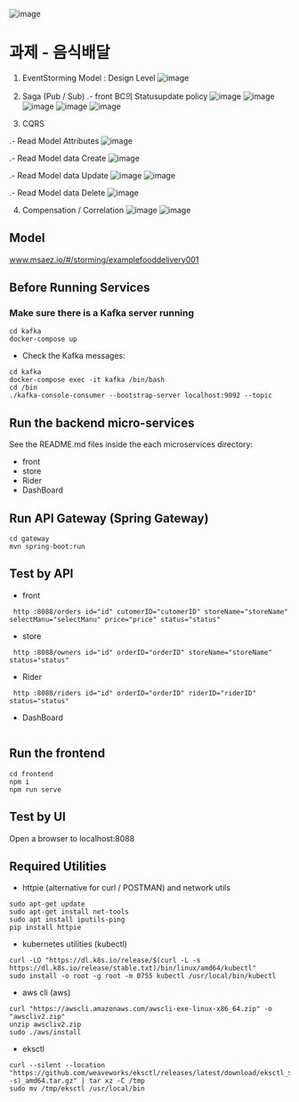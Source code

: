 ![image](https://user-images.githubusercontent.com/487999/79708354-29074a80-82fa-11ea-80df-0db3962fb453.png)

# 과제 - 음식배달

1. EventStorming Model : Design Level
![image](https://github.com/Sunhokim90/example-food-delivery/assets/132859955/05beeafc-59f5-4809-bf5e-2ab481cc1322)

2. Saga (Pub / Sub)
 .- front BC의 Statusupdate policy
 ![image](https://github.com/Sunhokim90/example-food-delivery/assets/132859955/ac20b6d9-38bd-4f82-9794-bf26be5d692c)
 ![image](https://github.com/Sunhokim90/example-food-delivery/assets/132859955/3e024e63-45ec-4ec7-adb2-3c273cb8663c)
 ![image](https://github.com/Sunhokim90/example-food-delivery/assets/132859955/1fddbd7c-d6b7-46c7-abe7-9968ab3e52fe) 
 ![image](https://github.com/Sunhokim90/example-food-delivery/assets/132859955/86a0bbcc-a276-4aaf-b341-7c6f829c7074)
 ![image](https://github.com/Sunhokim90/example-food-delivery/assets/132859955/cfb8324f-9044-4156-80b0-b9339150651e)

3. CQRS

 .- Read Model Attributes
 ![image](https://github.com/Sunhokim90/example-food-delivery/assets/132859955/874d406a-032b-45e5-9bd9-ad5d62a4261d) 

 .- Read Model data Create
 ![image](https://github.com/Sunhokim90/example-food-delivery/assets/132859955/58792bfd-a2fc-4480-9444-7bf1350755ce) 

 .- Read Model data Update
 ![image](https://github.com/Sunhokim90/example-food-delivery/assets/132859955/4cacf92d-632b-473c-be04-e7b66396370f) 
 ![image](https://github.com/Sunhokim90/example-food-delivery/assets/132859955/0bec3afd-c3e9-48a3-be7c-ff2224c4d429) 
 
 .- Read Model data Delete
 ![image](https://github.com/Sunhokim90/example-food-delivery/assets/132859955/5ef87925-2830-4ecc-8633-a9700e03a55b) 

4. Compensation / Correlation
 ![image](https://github.com/Sunhokim90/example-food-delivery/assets/132859955/5dca6913-d120-4253-bef0-b88c79bcc72a) 
 ![image](https://github.com/Sunhokim90/example-food-delivery/assets/132859955/1ca33c65-fa4d-4774-a582-174b04510e09) 




## Model
www.msaez.io/#/storming/examplefooddelivery001

## Before Running Services
### Make sure there is a Kafka server running
```
cd kafka
docker-compose up
```
- Check the Kafka messages:
```
cd kafka
docker-compose exec -it kafka /bin/bash
cd /bin
./kafka-console-consumer --bootstrap-server localhost:9092 --topic
```

## Run the backend micro-services
See the README.md files inside the each microservices directory:

- front
- store
- Rider
- DashBoard


## Run API Gateway (Spring Gateway)
```
cd gateway
mvn spring-boot:run
```

## Test by API
- front
```
 http :8088/orders id="id" cutomerID="cutomerID" storeName="storeName" selectManu="selectManu" price="price" status="status" 
```
- store
```
 http :8088/owners id="id" orderID="orderID" storeName="storeName" status="status" 
```
- Rider
```
 http :8088/riders id="id" orderID="orderID" riderID="riderID" status="status" 
```
- DashBoard
```
```


## Run the frontend
```
cd frontend
npm i
npm run serve
```

## Test by UI
Open a browser to localhost:8088

## Required Utilities

- httpie (alternative for curl / POSTMAN) and network utils
```
sudo apt-get update
sudo apt-get install net-tools
sudo apt install iputils-ping
pip install httpie
```

- kubernetes utilities (kubectl)
```
curl -LO "https://dl.k8s.io/release/$(curl -L -s https://dl.k8s.io/release/stable.txt)/bin/linux/amd64/kubectl"
sudo install -o root -g root -m 0755 kubectl /usr/local/bin/kubectl
```

- aws cli (aws)
```
curl "https://awscli.amazonaws.com/awscli-exe-linux-x86_64.zip" -o "awscliv2.zip"
unzip awscliv2.zip
sudo ./aws/install
```

- eksctl 
```
curl --silent --location "https://github.com/weaveworks/eksctl/releases/latest/download/eksctl_$(uname -s)_amd64.tar.gz" | tar xz -C /tmp
sudo mv /tmp/eksctl /usr/local/bin
```

